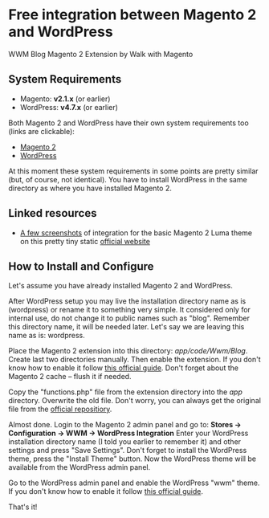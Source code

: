 # Free integration between Magento 2 and WordPress
WWM Blog Magento 2 Extension by Walk with Magento

## System Requirements

* Magento: **v2.1.x** (or earlier)
* WordPress: **v4.7.x** (or earlier)

Both Magento 2 and WordPress have their own system requirements too (links are clickable):

* [Magento 2](http://devdocs.magento.com/magento-system-requirements.html)
* [WordPress](https://wordpress.org/about/requirements/)

At this moment these system requirements in some points are pretty similar (but, of course, not identical).
You have to install WordPress in the same directory as where you have installed Magento 2.

## Linked resources
* [A few screenshots](http://wwm-integrations.in.ua/screenshots.html) of integration for the basic Magento 2 Luma theme on this pretty tiny static [official website](http://wwm-integrations.in.ua/)

## How to Install and Configure

Let's assume you have already installed Magento 2 and WordPress.

After WordPress setup you may live the installation directory name as is (wordpress) or rename it to something very simple. It considered only for internal use, do not change it to public names such as "blog". Remember this directory name, it will be needed later. Let's say we are leaving this name as is: wordpress.

Place the Magento 2 extension into this directory: _app/code/Wwm/Blog_. Create last two directories manually. Then enable the extension. If you don't know how to enable it follow [this official guide](http://devdocs.magento.com/guides/v2.0/install-gde/install/cli/install-cli-subcommands-enable.html#instgde-cli-subcommands-enable-disable). Don't forget about the Magento 2 cache – flush it if needed.

Copy the "functions.php" file from the extension directory into the _app_ directory. Overwrite the old file. Don't worry, you can always get the original file from the [official repositiory](https://github.com/magento/magento2).

Almost done. Login to the Magento 2 admin panel and go to:
**Stores -> Configuration -> WWM -> WordPress Integration**
Enter your WordPress installation directory name (I told you earlier to remember it) and other settings and press "Save Settings".
Don't forget to install the WordPress theme, press the "Install Theme" button.
Now the WordPress theme will be available from the WordPress admin panel.

Go to the WordPress admin panel and enable the WordPress "wwm" theme. If you don't know how to enable it follow [this official guide](https://codex.wordpress.org/Using_Themes).

That's it!
